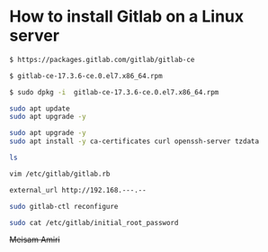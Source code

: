 # How to install Gitlab on a Linux server

```bash
$ https://packages.gitlab.com/gitlab/gitlab-ce
```
```bash
$ gitlab-ce-17.3.6-ce.0.el7.x86_64.rpm
```
```bash
$ sudo dpkg -i  gitlab-ce-17.3.6-ce.0.el7.x86_64.rpm
```
```bash
sudo apt update
sudo apt upgrade -y
```
```bash
sudo apt upgrade -y
sudo apt install -y ca-certificates curl openssh-server tzdata
```
```bash
ls
```
```bash
vim /etc/gitlab/gitlab.rb
```
```bash
external_url http://192.168.---.--
```
```bash
sudo gitlab-ctl reconfigure
```
```bash
sudo cat /etc/gitlab/initial_root_password
```
~~Meisam Amiri~~
